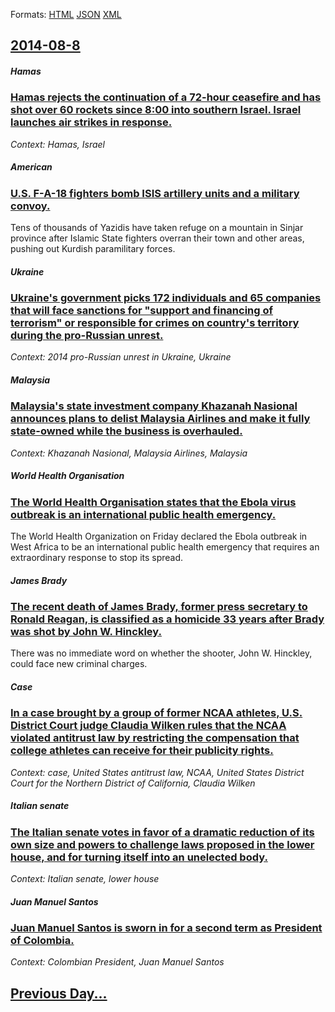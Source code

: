 
Formats: [HTML](2014/08/8/index.html)  [JSON](2014/08/8/index.json)  [XML](2014/08/8/index.xml)  

## [2014-08-8](/news/2014/08/8/index.md)

##### Hamas
### [Hamas rejects the continuation of a 72-hour ceasefire and has shot over 60 rockets since 8:00 into southern Israel. Israel launches air strikes in response. ](/news/2014/08/8/hamas-rejects-the-continuation-of-a-72-hour-ceasefire-and-has-shot-over-60-rockets-since-8-00-into-southern-israel-israel-launches-air-stri.md)
_Context: Hamas, Israel_

##### American
### [U.S. F-A-18 fighters bomb ISIS artillery units and a military convoy. ](/news/2014/08/8/u-s-f-a-18-fighters-bomb-isis-artillery-units-and-a-military-convoy.md)
Tens of thousands of Yazidis have taken refuge on a mountain in Sinjar province after Islamic State fighters overran their town and other areas, pushing out Kurdish paramilitary forces. 

##### Ukraine
### [Ukraine's government picks 172 individuals and 65 companies that will face sanctions for "support and financing of terrorism" or responsible for crimes on country's territory during the pro-Russian unrest. ](/news/2014/08/8/ukraineas-government-picks-172-individuals-and-65-companies-that-will-face-sanctions-for-support-and-financing-of-terrorism-or-responsib.md)
_Context: 2014 pro-Russian unrest in Ukraine, Ukraine_

##### Malaysia
### [Malaysia's state investment company Khazanah Nasional announces plans to delist Malaysia Airlines and make it fully state-owned while the business is overhauled. ](/news/2014/08/8/malaysia-s-state-investment-company-khazanah-nasional-announces-plans-to-delist-malaysia-airlines-and-make-it-fully-state-owned-while-the-bu.md)
_Context: Khazanah Nasional, Malaysia Airlines, Malaysia_

##### World Health Organisation
### [The World Health Organisation states that the Ebola virus outbreak is an international public health emergency. ](/news/2014/08/8/the-world-health-organisation-states-that-the-ebola-virus-outbreak-is-an-international-public-health-emergency.md)
The World Health Organization on Friday declared the Ebola outbreak in West Africa to be an international public health emergency that requires an extraordinary response to stop its spread.

##### James Brady
### [The recent death of James Brady, former press secretary to Ronald Reagan, is classified as a homicide 33 years after Brady was shot by John W. Hinckley. ](/news/2014/08/8/the-recent-death-of-james-brady-former-press-secretary-to-ronald-reagan-is-classified-as-a-homicide-33-years-after-brady-was-shot-by-john.md)
There was no immediate word on whether the shooter, John W. Hinckley, could face new criminal charges.

##### Case
### [In a case brought by a group of former NCAA athletes, U.S. District Court judge Claudia Wilken rules that the NCAA violated antitrust law by restricting the compensation that college athletes can receive for their publicity rights. ](/news/2014/08/8/in-a-case-brought-by-a-group-of-former-ncaa-athletes-u-s-district-court-judge-claudia-wilken-rules-that-the-ncaa-violated-antitrust-law-by.md)
_Context: case, United States antitrust law, NCAA, United States District Court for the Northern District of California, Claudia Wilken_

##### Italian senate
### [The Italian senate votes in favor of a dramatic reduction of its own size and powers to challenge laws proposed in the lower house, and for turning itself into an unelected body. ](/news/2014/08/8/the-italian-senate-votes-in-favor-of-a-dramatic-reduction-of-its-own-size-and-powers-to-challenge-laws-proposed-in-the-lower-house-and-for.md)
_Context: Italian senate, lower house_

##### Juan Manuel Santos
### [Juan Manuel Santos is sworn in for a second term as President of Colombia. ](/news/2014/08/8/juan-manuel-santos-is-sworn-in-for-a-second-term-as-president-of-colombia.md)
_Context: Colombian President, Juan Manuel Santos_

## [Previous Day...](/news/2014/08/7/index.md)

